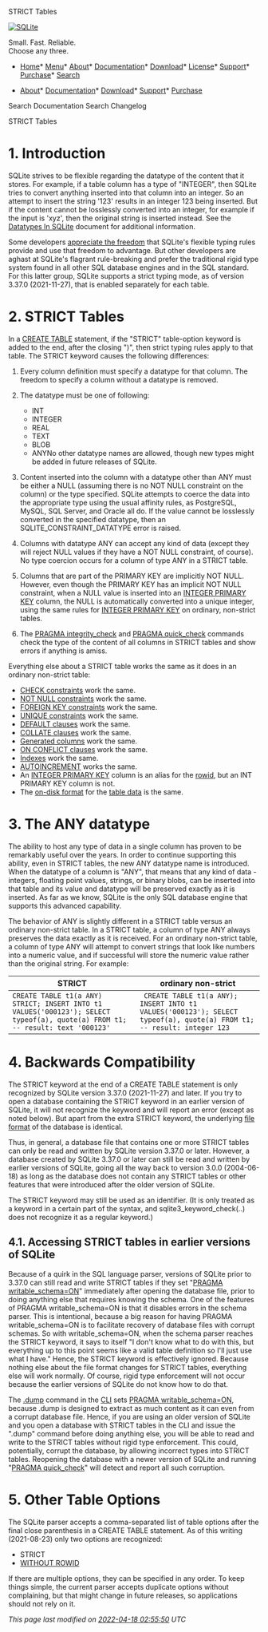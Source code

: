 




STRICT Tables




[![SQLite](images/sqlite370_banner.gif)](index.html)


Small. Fast. Reliable.  
Choose any three.


* [Home](index.html)* [Menu](javascript:void(0))* [About](about.html)* [Documentation](docs.html)* [Download](download.html)* [License](copyright.html)* [Support](support.html)* [Purchase](prosupport.html)* [Search](javascript:void(0))




* [About](about.html)* [Documentation](docs.html)* [Download](download.html)* [Support](support.html)* [Purchase](prosupport.html)






Search Documentation
Search Changelog










STRICT Tables


# 1\. Introduction


SQLite strives to be flexible regarding the datatype of
the content that it stores. For example, if a table column has a type of
"INTEGER", then SQLite tries to convert anything inserted into that column
into an integer. So an attempt to insert the string '123' results
in an integer 123 being inserted. But if the content cannot be losslessly
converted into an integer, for example if the input is 'xyz', then
the original string is inserted instead.
See the [Datatypes In SQLite](datatype3.html) document for additional information.



Some developers [appreciate the freedom](flextypegood.html) that SQLite's flexible typing
rules provide and use that freedom to advantage.
But other developers are aghast at SQLite's
flagrant rule\-breaking and prefer the traditional rigid type
system found in all other SQL database engines and in the
SQL standard. For this latter group, SQLite supports a strict typing
mode, as of version 3\.37\.0 (2021\-11\-27\), that is enabled
separately for each table.



# 2\. STRICT Tables


In a [CREATE TABLE](lang_createtable.html) statement, if the "STRICT" table\-option keyword is
added to the end, after the closing ")", then strict typing rules apply
to that table. 
The STRICT keyword causes the following differences:



1. Every column definition must specify a datatype for that column.
The freedom to specify a column without a datatype is removed.
2. The datatype must be one of following:



	* INT
	* INTEGER
	* REAL
	* TEXT
	* BLOB
	* ANYNo other datatype names are allowed, though new types might be added in
future releases of SQLite.
3. Content inserted into the column with a datatype other than ANY
must be either a NULL (assuming there
is no NOT NULL constraint on the column) or the type specified.
SQLite attempts to coerce the data into the appropriate type using the usual
affinity rules, as PostgreSQL, MySQL, SQL Server,
and Oracle all do. If the value cannot be
losslessly converted in the specified datatype, then an
SQLITE\_CONSTRAINT\_DATATYPE error is raised.
4. Columns with datatype ANY can accept any kind of data (except they will
reject NULL values if they have a NOT NULL constraint, of course). No
type coercion occurs for a column of type ANY in a STRICT table.
5. Columns that are part of the PRIMARY KEY are implicitly NOT NULL.
However, even though the PRIMARY KEY has an implicit NOT NULL constraint,
when a NULL value is inserted into an [INTEGER PRIMARY KEY](lang_createtable.html#rowid) column, the
NULL is automatically converted into a unique integer, using the same
rules for [INTEGER PRIMARY KEY](lang_createtable.html#rowid) on ordinary, non\-strict tables.
6. The [PRAGMA integrity\_check](pragma.html#pragma_integrity_check) and [PRAGMA quick\_check](pragma.html#pragma_quick_check) commands check the
type of the content of all columns in STRICT tables and show errors if
anything is amiss.



Everything else about a STRICT table works the same as it does in an
ordinary non\-strict table:



* [CHECK constraints](lang_createtable.html#ckconst) work the same.
* [NOT NULL constraints](lang_createtable.html#notnullconst) work the same.
* [FOREIGN KEY constraints](foreignkeys.html) work the same.
* [UNIQUE constraints](lang_createtable.html#uniqueconst) work the same.
* [DEFAULT clauses](lang_createtable.html#dfltval) work the same.
* [COLLATE clauses](lang_createtable.html#collateclause) work the same.
* [Generated columns](gencol.html) work the same.
* [ON CONFLICT clauses](lang_conflict.html) work the same.
* [Indexes](lang_createindex.html) work the same.
* [AUTOINCREMENT](autoinc.html) works the same.
* An [INTEGER PRIMARY KEY](lang_createtable.html#rowid) column is an alias for the [rowid](lang_createtable.html#rowid), but an
INT PRIMARY KEY column is not.
* The [on\-disk format](fileformat2.html) for the [table data](fileformat2.html##sqltab) is the same.


# 3\. The ANY datatype


The ability to host any type of data in a single column has proven to
be remarkably useful over the years. In order to continue supporting this
ability, even in STRICT tables, the new ANY datatype name is introduced.
When the datatype of a column is "ANY", that means that any kind of data \- 
integers, floating point values, strings, or binary blobs, can be inserted
into that table and its value and datatype will be preserved exactly as
it is inserted. As far as we know, SQLite is the only SQL database engine
that supports this advanced capability.



The behavior of ANY is slightly different in a
STRICT table versus an ordinary non\-strict table. In a STRICT table,
a column of type ANY always preserves the data exactly as it is received.
For an ordinary non\-strict table, a column of type ANY will attempt to
convert strings that look like numbers into a numeric value, and if
successful will store the numeric value rather than the original string.
For example:






| STRICT | ordinary non\-strict |
| --- | --- |
| ``` CREATE TABLE t1(a ANY) STRICT; INSERT INTO t1 VALUES('000123'); SELECT typeof(a), quote(a) FROM t1; -- result: text '000123' ``` | ```  CREATE TABLE t1(a ANY); INSERT INTO t1 VALUES('000123'); SELECT typeof(a), quote(a) FROM t1; -- result: integer 123 ``` |



# 4\. Backwards Compatibility


The STRICT keyword at the end of a CREATE TABLE statement is only
recognized by SQLite version 3\.37\.0 (2021\-11\-27\) and later. If
you try to open a database containing the STRICT keyword in an earlier
version of SQLite, it will not recognize the keyword and will report
an error (except as noted below). But apart from the extra STRICT keyword,
the underlying [file format](fileformat2.html) of the database is identical.



Thus, in general, a database file that contains one or more STRICT
tables can only be read and written by SQLite version 3\.37\.0 or later.
However, a database created by SQLite 3\.37\.0 or later can still be
read and written by earlier versions of SQLite, going all the way back
to version 3\.0\.0 (2004\-06\-18\) as long as the database does not contain
any STRICT tables or other features that were introduced after the older
version of SQLite.



The STRICT keyword may still be used as an identifier.
(It is only treated as a keyword in a certain part of the syntax,
and sqlite3\_keyword\_check(..) does not recognize it as a regular keyword.)



## 4\.1\. Accessing STRICT tables in earlier versions of SQLite


Because of a quirk in the SQL language parser, versions of SQLite prior
to 3\.37\.0 can still read and write STRICT tables if they set
"[PRAGMA writable\_schema\=ON](pragma.html#pragma_writable_schema)" immediately after opening the database
file, prior to doing anything else that requires knowing the schema.
One of the features of PRAGMA writable\_schema\=ON is that it disables
errors in the schema parser. This is intentional, because a big reason for
having PRAGMA writable\_schema\=ON is to facilitate recovery of database files
with corrupt schemas. So with writable\_schema\=ON, when the schema
parser reaches the STRICT keyword, it says to itself "I don't know what
to do with this, but everything up to this point seems like a valid
table definition so I'll just use what I have." Hence, the STRICT
keyword is effectively ignored. Because nothing else about the file
format changes for STRICT tables, everything else will work normally.
Of course, rigid type enforcement will not occur because the earlier
versions of SQLite do not know how to do that.



The [.dump](cli.html#dump) command in the [CLI](cli.html) sets [PRAGMA writable\_schema\=ON](pragma.html#pragma_writable_schema), because
.dump is designed to extract as much content as it can even from a corrupt
database file. Hence, if you are using an older version of SQLite and
you open a database with STRICT tables in the CLI and issue the ".dump"
command before doing anything else, you will be able to read and write
to the STRICT tables without rigid type enforcement. This could, potentially,
corrupt the database, by allowing incorrect types into STRICT tables.
Reopening the database with a newer version of SQLite and running
"[PRAGMA quick\_check](pragma.html#pragma_quick_check)" will detect and report all such corruption.



# 5\. Other Table Options


The SQLite parser accepts a comma\-separated list of table options after
the final close parenthesis in a CREATE TABLE statement. As of this
writing (2021\-08\-23\) only two options are recognized:



* STRICT
* [WITHOUT ROWID](withoutrowid.html)


If there are multiple options, they can be specified in any order.
To keep things simple, the current parser accepts duplicate options without
complaining, but that might change in future releases, so applications
should not rely on it.


*This page last modified on [2022\-04\-18 02:55:50](https://sqlite.org/docsrc/honeypot) UTC* 


